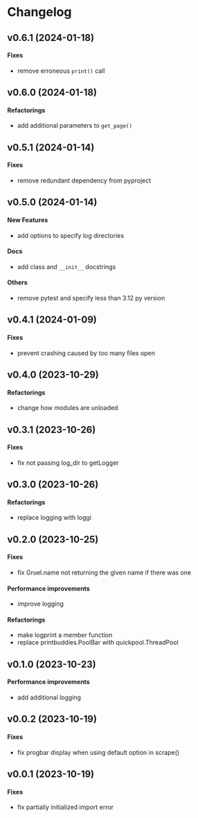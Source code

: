 # Changelog

## v0.6.1 (2024-01-18)

#### Fixes

* remove erroneous `print()` call


## v0.6.0 (2024-01-18)

#### Refactorings

* add additional parameters to `get_page()`


## v0.5.1 (2024-01-14)

#### Fixes

* remove redundant dependency from pyproject


## v0.5.0 (2024-01-14)

#### New Features

* add options to specify log directories
#### Docs

* add class and `__init__` docstrings
#### Others

* remove pytest and specify less than 3.12 py version


## v0.4.1 (2024-01-09)

#### Fixes

* prevent crashing caused by too many files open


## v0.4.0 (2023-10-29)

#### Refactorings

* change how modules are unloaded

## v0.3.1 (2023-10-26)

#### Fixes

* fix not passing log_dir to getLogger

## v0.3.0 (2023-10-26)

#### Refactorings

* replace logging with loggi

## v0.2.0 (2023-10-25)

#### Fixes

* fix Gruel.name not returning the given name if there was one
#### Performance improvements

* improve logging
#### Refactorings

* make logprint a member function
* replace printbuddies.PoolBar with quickpool.ThreadPool


## v0.1.0 (2023-10-23)

#### Performance improvements

* add additional logging

## v0.0.2 (2023-10-19)

#### Fixes

* fix progbar display when using default option in scrape()


## v0.0.1 (2023-10-19)

#### Fixes

* fix partially initialized import error



